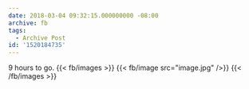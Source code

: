 ```yaml
---
date: 2018-03-04 09:32:15.000000000 -08:00
archive: fb
tags: 
  - Archive Post
id: '1520184735'
---
```


9 hours to go.
{{< fb/images >}}
{{< fb/image src="image.jpg" />}}
{{< /fb/images >}}
